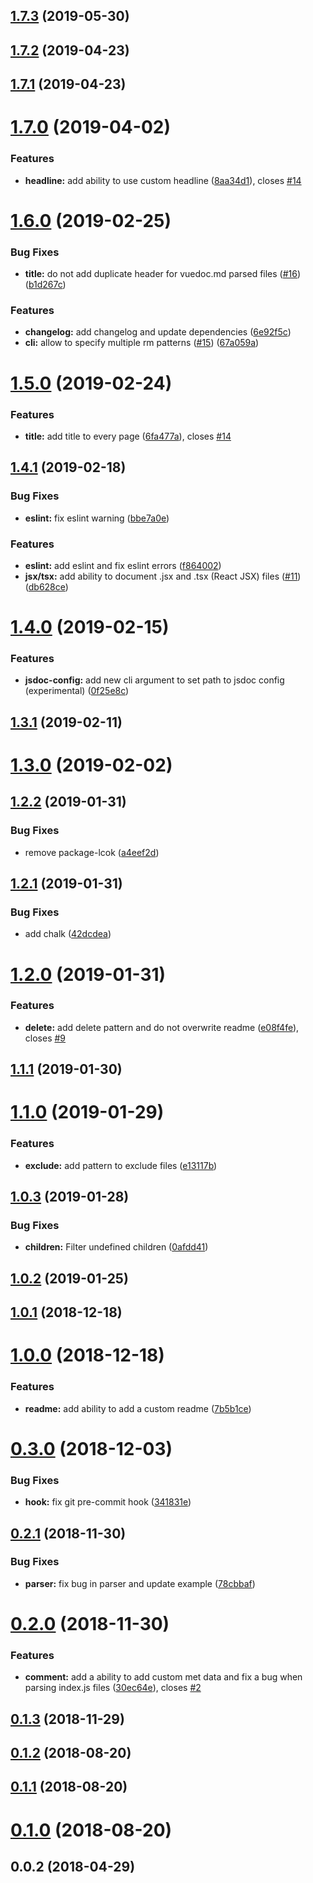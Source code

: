 ## [1.7.3](https://github.com/ph1p/vuepress-jsdoc/compare/v1.7.2...v1.7.3) (2019-05-30)



## [1.7.2](https://github.com/ph1p/vuepress-jsdoc/compare/v1.7.1...v1.7.2) (2019-04-23)



## [1.7.1](https://github.com/ph1p/vuepress-jsdoc/compare/v1.7.0...v1.7.1) (2019-04-23)



# [1.7.0](https://github.com/ph1p/vuepress-jsdoc/compare/v1.6.0...v1.7.0) (2019-04-02)


### Features

* **headline:** add ability to use custom headline ([8aa34d1](https://github.com/ph1p/vuepress-jsdoc/commit/8aa34d1)), closes [#14](https://github.com/ph1p/vuepress-jsdoc/issues/14)



# [1.6.0](https://github.com/ph1p/vuepress-jsdoc/compare/v1.5.0...v1.6.0) (2019-02-25)


### Bug Fixes

* **title:** do not add duplicate header for vuedoc.md parsed files ([#16](https://github.com/ph1p/vuepress-jsdoc/issues/16)) ([b1d267c](https://github.com/ph1p/vuepress-jsdoc/commit/b1d267c))


### Features

* **changelog:** add changelog and update dependencies ([6e92f5c](https://github.com/ph1p/vuepress-jsdoc/commit/6e92f5c))
* **cli:** allow to specify multiple rm patterns ([#15](https://github.com/ph1p/vuepress-jsdoc/issues/15)) ([67a059a](https://github.com/ph1p/vuepress-jsdoc/commit/67a059a))



# [1.5.0](https://github.com/ph1p/vuepress-jsdoc/compare/v1.4.1...v1.5.0) (2019-02-24)


### Features

* **title:** add title to every page ([6fa477a](https://github.com/ph1p/vuepress-jsdoc/commit/6fa477a)), closes [#14](https://github.com/ph1p/vuepress-jsdoc/issues/14)



## [1.4.1](https://github.com/ph1p/vuepress-jsdoc/compare/v1.4.0...v1.4.1) (2019-02-18)


### Bug Fixes

* **eslint:** fix eslint warning ([bbe7a0e](https://github.com/ph1p/vuepress-jsdoc/commit/bbe7a0e))


### Features

* **eslint:** add eslint and fix eslint errors ([f864002](https://github.com/ph1p/vuepress-jsdoc/commit/f864002))
* **jsx/tsx:** add ability to document .jsx and .tsx (React JSX) files ([#11](https://github.com/ph1p/vuepress-jsdoc/issues/11)) ([db628ce](https://github.com/ph1p/vuepress-jsdoc/commit/db628ce))



# [1.4.0](https://github.com/ph1p/vuepress-jsdoc/compare/v1.3.1...v1.4.0) (2019-02-15)


### Features

* **jsdoc-config:** add new cli argument to set path to jsdoc config (experimental) ([0f25e8c](https://github.com/ph1p/vuepress-jsdoc/commit/0f25e8c))



## [1.3.1](https://github.com/ph1p/vuepress-jsdoc/compare/v1.3.0...v1.3.1) (2019-02-11)



# [1.3.0](https://github.com/ph1p/vuepress-jsdoc/compare/v1.2.2...v1.3.0) (2019-02-02)



## [1.2.2](https://github.com/ph1p/vuepress-jsdoc/compare/v1.2.1...v1.2.2) (2019-01-31)


### Bug Fixes

* remove package-lcok ([a4eef2d](https://github.com/ph1p/vuepress-jsdoc/commit/a4eef2d))



## [1.2.1](https://github.com/ph1p/vuepress-jsdoc/compare/v1.2.0...v1.2.1) (2019-01-31)


### Bug Fixes

* add chalk ([42dcdea](https://github.com/ph1p/vuepress-jsdoc/commit/42dcdea))



# [1.2.0](https://github.com/ph1p/vuepress-jsdoc/compare/v1.1.1...v1.2.0) (2019-01-31)


### Features

* **delete:** add delete pattern and do not overwrite readme ([e08f4fe](https://github.com/ph1p/vuepress-jsdoc/commit/e08f4fe)), closes [#9](https://github.com/ph1p/vuepress-jsdoc/issues/9)



## [1.1.1](https://github.com/ph1p/vuepress-jsdoc/compare/v1.1.0...v1.1.1) (2019-01-30)



# [1.1.0](https://github.com/ph1p/vuepress-jsdoc/compare/v1.0.3...v1.1.0) (2019-01-29)


### Features

* **exclude:** add pattern to exclude files ([e13117b](https://github.com/ph1p/vuepress-jsdoc/commit/e13117b))



## [1.0.3](https://github.com/ph1p/vuepress-jsdoc/compare/v1.0.2...v1.0.3) (2019-01-28)


### Bug Fixes

* **children:** Filter undefined children ([0afdd41](https://github.com/ph1p/vuepress-jsdoc/commit/0afdd41))



## [1.0.2](https://github.com/ph1p/vuepress-jsdoc/compare/v1.0.1...v1.0.2) (2019-01-25)



## [1.0.1](https://github.com/ph1p/vuepress-jsdoc/compare/v1.0.0...v1.0.1) (2018-12-18)



# [1.0.0](https://github.com/ph1p/vuepress-jsdoc/compare/v0.3.0...v1.0.0) (2018-12-18)


### Features

* **readme:** add ability to add a custom readme ([7b5b1ce](https://github.com/ph1p/vuepress-jsdoc/commit/7b5b1ce))



# [0.3.0](https://github.com/ph1p/vuepress-jsdoc/compare/v0.2.1...v0.3.0) (2018-12-03)


### Bug Fixes

* **hook:** fix git pre-commit hook ([341831e](https://github.com/ph1p/vuepress-jsdoc/commit/341831e))



## [0.2.1](https://github.com/ph1p/vuepress-jsdoc/compare/v0.2.0...v0.2.1) (2018-11-30)


### Bug Fixes

* **parser:** fix bug in parser and update example ([78cbbaf](https://github.com/ph1p/vuepress-jsdoc/commit/78cbbaf))



# [0.2.0](https://github.com/ph1p/vuepress-jsdoc/compare/v0.1.3...v0.2.0) (2018-11-30)


### Features

* **comment:** add a ability to add custom met data and fix a bug when parsing index.js files ([30ec64e](https://github.com/ph1p/vuepress-jsdoc/commit/30ec64e)), closes [#2](https://github.com/ph1p/vuepress-jsdoc/issues/2)



## [0.1.3](https://github.com/ph1p/vuepress-jsdoc/compare/v0.1.2...v0.1.3) (2018-11-29)



## [0.1.2](https://github.com/ph1p/vuepress-jsdoc/compare/v0.1.1...v0.1.2) (2018-08-20)



## [0.1.1](https://github.com/ph1p/vuepress-jsdoc/compare/v0.1.0...v0.1.1) (2018-08-20)



# [0.1.0](https://github.com/ph1p/vuepress-jsdoc/compare/v0.0.2...v0.1.0) (2018-08-20)



## 0.0.2 (2018-04-29)



